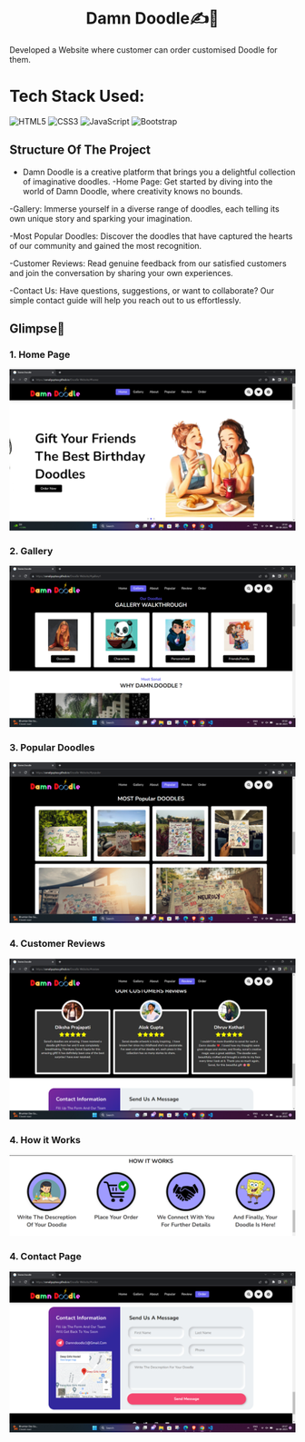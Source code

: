 <h1 align="center">
             Damn Doodle✍️🌈
</h1>

 Developed a Website where customer can order customised Doodle for them.<br>


# Tech Stack Used:

<div align="left">
<img alt="HTML5" src="https://img.shields.io/badge/html5-%23E34F26.svg?style=for-the-badge&logo=html5&logoColor=white"/>
<img alt="CSS3" src="https://img.shields.io/badge/css3-%231572B6.svg?style=for-the-badge&logo=css3&logoColor=white"/> 
<img alt="JavaScript" src="https://img.shields.io/badge/javascript-%23323330.svg?style=for-the-badge&logo=javascript&logoColor=%23F7DF1E"/>  
<img alt="Bootstrap" src="https://img.shields.io/badge/bootstrap-%23563D7C.svg?style=for-the-badge&logo=bootstrap&logoColor=white"/>

</div>

## Structure Of The Project


- Damn Doodle is a creative platform that brings you a delightful collection of imaginative doodles.
-Home Page: Get started by diving into the world of Damn Doodle, where creativity knows no bounds.

-Gallery: Immerse yourself in a diverse range of doodles, each telling its own unique story and sparking your imagination.

-Most Popular Doodles: Discover the doodles that have captured the hearts of our community and gained the most recognition.

-Customer Reviews: Read genuine feedback from our satisfied customers and join the conversation by sharing your own experiences.

-Contact Us: Have questions, suggestions, or want to collaborate? Our simple contact guide will help you reach out to us effortlessly.


## Glimpse🚀

### 1. Home Page
![image](Readme-images/HomePage.png)

### 2. Gallery
![image](Readme-images/Gallery.png)

### 3. Popular Doodles
![image](Readme-images/Popular.png)

### 4. Customer Reviews
![image](Readme-images/CustomerReview.png)

### 4. How it Works
![image](Readme-images/works.png)

### 4. Contact Page
![image](Readme-images/Message.png)
